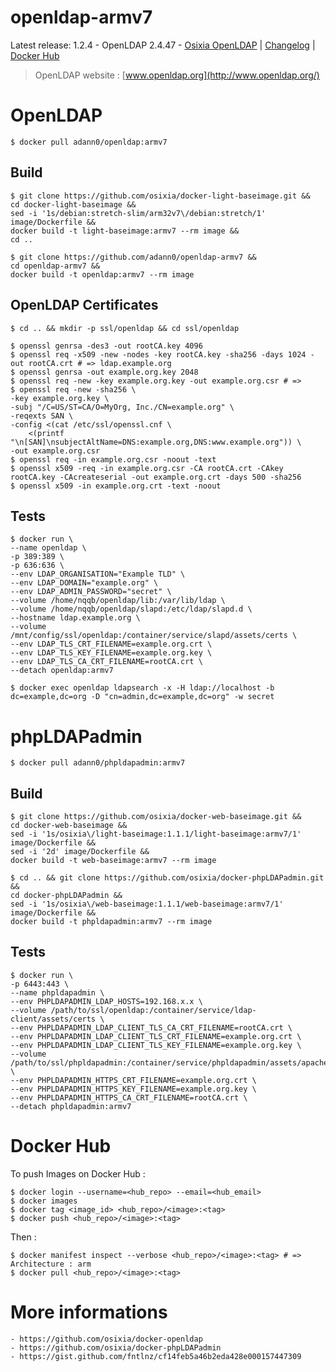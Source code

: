 # openldap-armv7

Latest release: 1.2.4 - OpenLDAP 2.4.47 -  [Osixia OpenLDAP](https://github.com/osixia/docker-openldap) | [Changelog](CHANGELOG.md) | [Docker Hub](https://hub.docker.com/r/osixia/openldap/) 

> OpenLDAP website : [www.openldap.org](http://www.openldap.org/)

# OpenLDAP

    $ docker pull adann0/openldap:armv7

## Build

    $ git clone https://github.com/osixia/docker-light-baseimage.git && 
    cd docker-light-baseimage &&
    sed -i '1s/debian:stretch-slim/arm32v7\/debian:stretch/1' image/Dockerfile &&
    docker build -t light-baseimage:armv7 --rm image && 
    cd ..

    $ git clone https://github.com/adann0/openldap-armv7 &&
    cd openldap-armv7 &&
    docker build -t openldap:armv7 --rm image

## OpenLDAP Certificates

    $ cd .. && mkdir -p ssl/openldap && cd ssl/openldap
    
    $ openssl genrsa -des3 -out rootCA.key 4096
    $ openssl req -x509 -new -nodes -key rootCA.key -sha256 -days 1024 -out rootCA.crt # => ldap.example.org
    $ openssl genrsa -out example.org.key 2048
    $ openssl req -new -key example.org.key -out example.org.csr # => 
    $ openssl req -new -sha256 \
    -key example.org.key \
    -subj "/C=US/ST=CA/O=MyOrg, Inc./CN=example.org" \
    -reqexts SAN \
    -config <(cat /etc/ssl/openssl.cnf \
        <(printf "\n[SAN]\nsubjectAltName=DNS:example.org,DNS:www.example.org")) \
    -out example.org.csr
    $ openssl req -in example.org.csr -noout -text
    $ openssl x509 -req -in example.org.csr -CA rootCA.crt -CAkey rootCA.key -CAcreateserial -out example.org.crt -days 500 -sha256
    $ openssl x509 -in example.org.crt -text -noout

## Tests

    $ docker run \
	--name openldap \
	-p 389:389 \
	-p 636:636 \
	--env LDAP_ORGANISATION="Example TLD" \
	--env LDAP_DOMAIN="example.org" \
	--env LDAP_ADMIN_PASSWORD="secret" \
	--volume /home/nqqb/openldap/lib:/var/lib/ldap \
	--volume /home/nqqb/openldap/slapd:/etc/ldap/slapd.d \
	--hostname ldap.example.org \
	--volume /mnt/config/ssl/openldap:/container/service/slapd/assets/certs \
	--env LDAP_TLS_CRT_FILENAME=example.org.crt \
	--env LDAP_TLS_KEY_FILENAME=example.org.key \
	--env LDAP_TLS_CA_CRT_FILENAME=rootCA.crt \
	--detach openldap:armv7

    $ docker exec openldap ldapsearch -x -H ldap://localhost -b dc=example,dc=org -D "cn=admin,dc=example,dc=org" -w secret

# phpLDAPadmin

    $ docker pull adann0/phpldapadmin:armv7

## Build

    $ git clone https://github.com/osixia/docker-web-baseimage.git &&
    cd docker-web-baseimage &&
    sed -i '1s/osixia\/light-baseimage:1.1.1/light-baseimage:armv7/1' image/Dockerfile &&
    sed -i '2d' image/Dockerfile &&
    docker build -t web-baseimage:armv7 --rm image

    $ cd .. && git clone https://github.com/osixia/docker-phpLDAPadmin.git &&
    cd docker-phpLDAPadmin &&
    sed -i '1s/osixia\/web-baseimage:1.1.1/web-baseimage:armv7/1' image/Dockerfile &&
    docker build -t phpldapadmin:armv7 --rm image

## Tests

    $ docker run \
	-p 6443:443 \
	--name phpldapadmin \
	--env PHPLDAPADMIN_LDAP_HOSTS=192.168.x.x \
	--volume /path/to/ssl/openldap:/container/service/ldap-client/assets/certs \
	--env PHPLDAPADMIN_LDAP_CLIENT_TLS_CA_CRT_FILENAME=rootCA.crt \
	--env PHPLDAPADMIN_LDAP_CLIENT_TLS_CRT_FILENAME=example.org.crt \
	--env PHPLDAPADMIN_LDAP_CLIENT_TLS_KEY_FILENAME=example.org.key \
	--volume /path/to/ssl/phpldapadmin:/container/service/phpldapadmin/assets/apache2/certs \
	--env PHPLDAPADMIN_HTTPS_CRT_FILENAME=example.org.crt \
	--env PHPLDAPADMIN_HTTPS_KEY_FILENAME=example.org.key \
	--env PHPLDAPADMIN_HTTPS_CA_CRT_FILENAME=rootCA.crt \
	--detach phpldapadmin:armv7

# Docker Hub

To push Images on Docker Hub :

    $ docker login --username=<hub_repo> --email=<hub_email>
    $ docker images
    $ docker tag <image_id> <hub_repo>/<image>:<tag>
    $ docker push <hub_repo>/<image>:<tag>

Then :

    $ docker manifest inspect --verbose <hub_repo>/<image>:<tag> # => Architecture : arm
    $ docker pull <hub_repo>/<image>:<tag>

# More informations

    - https://github.com/osixia/docker-openldap
    - https://github.com/osixia/docker-phpLDAPadmin
    - https://gist.github.com/fntlnz/cf14feb5a46b2eda428e000157447309
